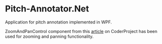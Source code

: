Pitch-Annotator.Net
===================

Application for pitch annotation implemented in WPF.


ZoomAndPanControl component from this [article](http://www.codeproject.com/Articles/85603/A-WPF-custom-control-for-zooming-and-panning) on CoderProject has been used  for zooming and panning functionality.
